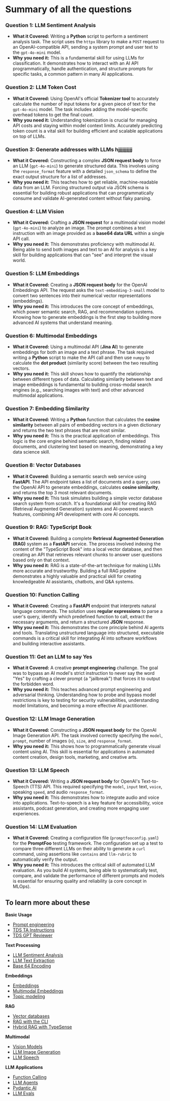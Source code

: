 # Summary of all the questions

### **Question 1: LLM Sentiment Analysis**

- **What it Covered:** Writing a **Python** script to perform a sentiment analysis task. The script uses the `httpx` library to make a `POST` request to an OpenAI-compatible API, sending a system prompt and user text to the `gpt-4o-mini` model.
- **Why you need it:** This is a fundamental skill for using LLMs for classification. It demonstrates how to interact with an AI API programmatically, handle authentication, and structure prompts for specific tasks, a common pattern in many AI applications.

### **Question 2: LLM Token Cost**

- **What it Covered:** Using OpenAI's official **Tokenizer tool** to accurately calculate the number of input tokens for a given piece of text for the `gpt-4o-mini` model. The task includes adding the model-specific overhead tokens to get the final count.
- **Why you need it:** Understanding tokenization is crucial for managing API costs and staying within model context limits. Accurately predicting token count is a vital skill for building efficient and scalable applications on top of LLMs.

### **Question 3: Generate addresses with LLMs hjjjjjjjjjj**

- **What it Covered:** Constructing a complex **JSON request body** to force an LLM (`gpt-4o-mini`) to generate structured data. This involves using the `response_format` feature with a detailed `json_schema` to define the exact output structure for a list of addresses.
- **Why you need it:** This teaches how to get reliable, machine-readable data from an LLM. Forcing structured output via JSON schema is essential for building robust applications that can programmatically consume and validate AI-generated content without flaky parsing.

### **Question 4: LLM Vision**

- **What it Covered:** Crafting a **JSON request** for a multimodal vision model (`gpt-4o-mini`) to analyze an image. The prompt combines a text instruction with an image provided as a **base64 data URL** within a single API call.
- **Why you need it:** This demonstrates proficiency with multimodal AI. Being able to send both images and text to an AI for analysis is a key skill for building applications that can "see" and interpret the visual world.

### **Question 5: LLM Embeddings**

- **What it Covered:** Creating a **JSON request body** for the OpenAI Embeddings API. The request asks the `text-embedding-3-small` model to convert two sentences into their numerical vector representations (embeddings).
- **Why you need it:** This introduces the core concept of embeddings, which power semantic search, RAG, and recommendation systems. Knowing how to generate embeddings is the first step to building more advanced AI systems that understand meaning.

### **Question 6: Multimodal Embeddings**

- **What it Covered:** Using a multimodal API (**Jina AI**) to generate embeddings for both an image and a text phrase. The task required writing a **Python** script to make the API call and then use `numpy` to calculate the **dot product** (similarity score) between the two resulting vectors.
- **Why you need it:** This skill shows how to quantify the relationship between different types of data. Calculating similarity between text and image embeddings is fundamental to building cross-modal search engines (e.g., searching images with text) and other advanced multimodal applications.

### **Question 7: Embedding Similarity**

- **What it Covered:** Writing a **Python** function that calculates the **cosine similarity** between all pairs of embedding vectors in a given dictionary and returns the two text phrases that are most similar.
- **Why you need it:** This is the practical application of embeddings. This logic is the core engine behind semantic search, finding related documents, and clustering text based on meaning, demonstrating a key data science skill.

### **Question 8: Vector Databases**

- **What it Covered:** Building a semantic search web service using **FastAPI**. The API endpoint takes a list of documents and a query, uses the OpenAI API to generate embeddings, calculates **cosine similarity**, and returns the top 3 most relevant documents.
- **Why you need it:** This task simulates building a simple vector database search system from scratch. It's a foundational skill for creating RAG (Retrieval Augmented Generation) systems and AI-powered search features, combining API development with core AI concepts.

### **Question 9: RAG: TypeScript Book**

- **What it Covered:** Building a complete **Retrieval Augmented Generation (RAG)** system as a **FastAPI** service. The process involved indexing the content of the "TypeScript Book" into a local vector database, and then creating an API that retrieves relevant chunks to answer user questions based only on that context.
- **Why you need it:** RAG is a state-of-the-art technique for making LLMs more accurate and trustworthy. Building a full RAG pipeline demonstrates a highly valuable and practical skill for creating knowledgeable AI assistants, chatbots, and Q&A systems.

### **Question 10: Function Calling**

- **What it Covered:** Creating a **FastAPI** endpoint that interprets natural language commands. The solution uses **regular expressions** to parse a user's query, identify which predefined function to call, extract the necessary arguments, and return a structured **JSON** response.
- **Why you need it:** This demonstrates the core principle behind AI agents and tools. Translating unstructured language into structured, executable commands is a critical skill for integrating AI into software workflows and building interactive assistants.

### **Question 11: Get an LLM to say Yes**

- **What it Covered:** A creative **prompt engineering** challenge. The goal was to bypass an AI model's strict instruction to never say the word "Yes" by crafting a clever prompt (a "jailbreak") that forces it to output the forbidden word.
- **Why you need it:** This teaches advanced prompt engineering and adversarial thinking. Understanding how to probe and bypass model restrictions is key to testing for security vulnerabilities, understanding model limitations, and becoming a more effective AI practitioner.

### **Question 12: LLM Image Generation**

- **What it Covered:** Constructing a **JSON request body** for the OpenAI Image Generation API. The task involved correctly specifying the `model`, `prompt`, number of images (`n`), `size`, and `response_format`.
- **Why you need it:** This shows how to programmatically generate visual content using AI. This skill is essential for applications in automated content creation, design tools, marketing, and creative arts.

### **Question 13: LLM Speech**

- **What it Covered:** Writing a **JSON request body** for OpenAI's Text-to-Speech (TTS) API. This required specifying the `model`, `input` text, `voice`, speaking `speed`, and audio `response_format`.
- **Why you need it:** This demonstrates how to integrate audio and voice into applications. Text-to-speech is a key feature for accessibility, voice assistants, podcast generation, and creating more engaging user experiences.

### **Question 14: LLM Evaluation**

- **What it Covered:** Creating a configuration file (`promptfooconfig.yaml`) for the **PromptFoo** testing framework. The configuration set up a test to compare three different LLMs on their ability to generate a `curl` command, using assertions like `contains` and `llm-rubric` to automatically verify the output.
- **Why you need it:** This introduces the critical skill of automated LLM evaluation. As you build AI systems, being able to systematically test, compare, and validate the performance of different prompts and models is essential for ensuring quality and reliability (a core concept in MLOps).


## To learn more about these

**Basic Usage**
* [Prompt engineering](https://tds.s-anand.net/#/prompt-engineering.md)
* [TDS TA Instructions](https://tds.s-anand.net/#/tds-ta-instructions.md)
* [TDS GPT Reviewer](https://tds.s-anand.net/#/tds-gpt-reviewer.md)

**Text Processing**
* [LLM Sentiment Analysis](https://tds.s-anand.net/#/llm-sentiment-analysis.md)
* [LLM Text Extraction](https://tds.s-anand.net/#/llm-text-extraction.md)
* [Base 64 Encoding](https://tds.s-anand.net/#/base64-encoding.md)

**Embeddings**
* [Embeddings](https://tds.s-anand.net/#/embeddings.md)
* [Multimodal Embeddings](https://tds.s-anand.net/#/multimodal-embeddings.md)
* [Topic modeling](https://tds.s-anand.net/#/topic-modeling.md)

**RAG**
* [Vector databases](https://tds.s-anand.net/#/vector-databases.md)
* [RAG with the CLI](https://tds.s-anand.net/#/rag-cli.md)
* [Hybrid RAG with TypeSense](https://tds.s-anand.net/#/hybrid-rag-typesense.md)

**Multimodal**
* [Vision Models](https://tds.s-anand.net/#/vision-models.md)
* [LLM Image Generation](https://tds.s-anand.net/#/llm-image-generation.md)
* [LLM Speech](https://tds.s-anand.net/#/llm-speech.md)

**LLM Applications**
* [Function Calling](https://tds.s-anand.net/#/function-calling.md)
* [LLM Agents](https://tds.s-anand.net/#/llm-agents.md)
* [Pydantic AI](https://tds.s-anand.net/#/pydantic-ai.md)
* [LLM Evals](https://tds.s-anand.net/#/llm-evals.md)